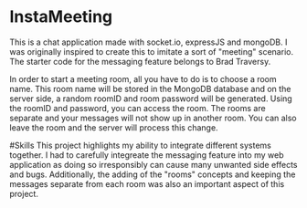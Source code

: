 # InstaMeeting
This is a chat application made with socket.io, expressJS and mongoDB. I was originally inspired to create this to imitate a sort of
"meeting" scenario. The starter code for the messaging feature belongs to Brad Traversy. 

In order to start a meeting room, all you have to do is to choose a room name. This room name will be stored in the MongoDB database and
on the server side, a random roomID and room password will be generated. Using the roomID and password, you can access the room. The rooms
are separate and your messages will not show up in another room. You can also leave the room and the server will process this change.

#Skills
This project highlights my ability to integrate different systems together. I had to carefully integreate the messaging feature into my web application as doing so irresponsibly can cause many unwanted side effects and bugs. Additionally, the adding of the "rooms" concepts and keeping the messages separate from each room was also an important aspect of this project. 
